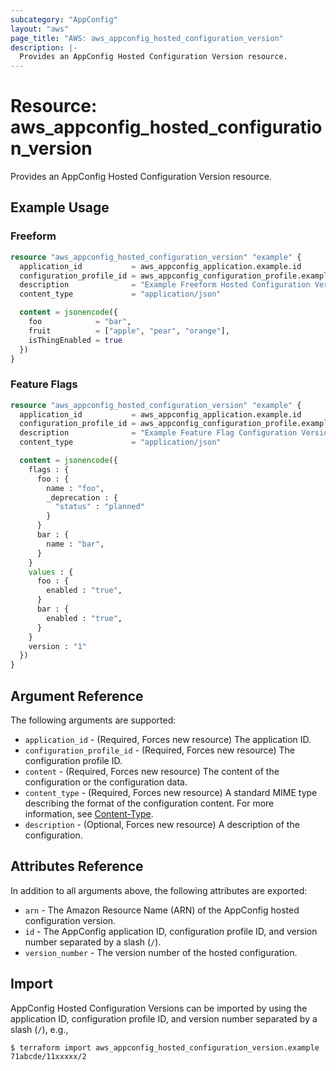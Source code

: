 ```yaml
---
subcategory: "AppConfig"
layout: "aws"
page_title: "AWS: aws_appconfig_hosted_configuration_version"
description: |-
  Provides an AppConfig Hosted Configuration Version resource.
---
```


# Resource: aws_appconfig_hosted_configuration_version

Provides an AppConfig Hosted Configuration Version resource.

## Example Usage

### Freeform

```terraform
resource "aws_appconfig_hosted_configuration_version" "example" {
  application_id           = aws_appconfig_application.example.id
  configuration_profile_id = aws_appconfig_configuration_profile.example.configuration_profile_id
  description              = "Example Freeform Hosted Configuration Version"
  content_type             = "application/json"

  content = jsonencode({
    foo            = "bar",
    fruit          = ["apple", "pear", "orange"],
    isThingEnabled = true
  })
}
```

### Feature Flags

```terraform
resource "aws_appconfig_hosted_configuration_version" "example" {
  application_id           = aws_appconfig_application.example.id
  configuration_profile_id = aws_appconfig_configuration_profile.example.configuration_profile_id
  description              = "Example Feature Flag Configuration Version"
  content_type             = "application/json"

  content = jsonencode({
    flags : {
      foo : {
        name : "foo",
        _deprecation : {
          "status" : "planned"
        }
      }
      bar : {
        name : "bar",
      }
    }
    values : {
      foo : {
        enabled : "true",
      }
      bar : {
        enabled : "true",
      }
    }
    version : "1"
  })
}
```

## Argument Reference

The following arguments are supported:

* `application_id` - (Required, Forces new resource) The application ID.
* `configuration_profile_id` - (Required, Forces new resource) The configuration profile ID.
* `content` - (Required, Forces new resource) The content of the configuration or the configuration data.
* `content_type` - (Required, Forces new resource) A standard MIME type describing the format of the configuration content. For more information, see [Content-Type](https://www.w3.org/Protocols/rfc2616/rfc2616-sec14.html#sec14.17).
* `description` - (Optional, Forces new resource) A description of the configuration.

## Attributes Reference

In addition to all arguments above, the following attributes are exported:

* `arn` - The Amazon Resource Name (ARN) of the AppConfig  hosted configuration version.
* `id` - The AppConfig application ID, configuration profile ID, and version number separated by a slash (`/`).
* `version_number` - The version number of the hosted configuration.

## Import

AppConfig Hosted Configuration Versions can be imported by using the application ID, configuration profile ID, and version number separated by a slash (`/`), e.g.,

```
$ terraform import aws_appconfig_hosted_configuration_version.example 71abcde/11xxxxx/2
```
